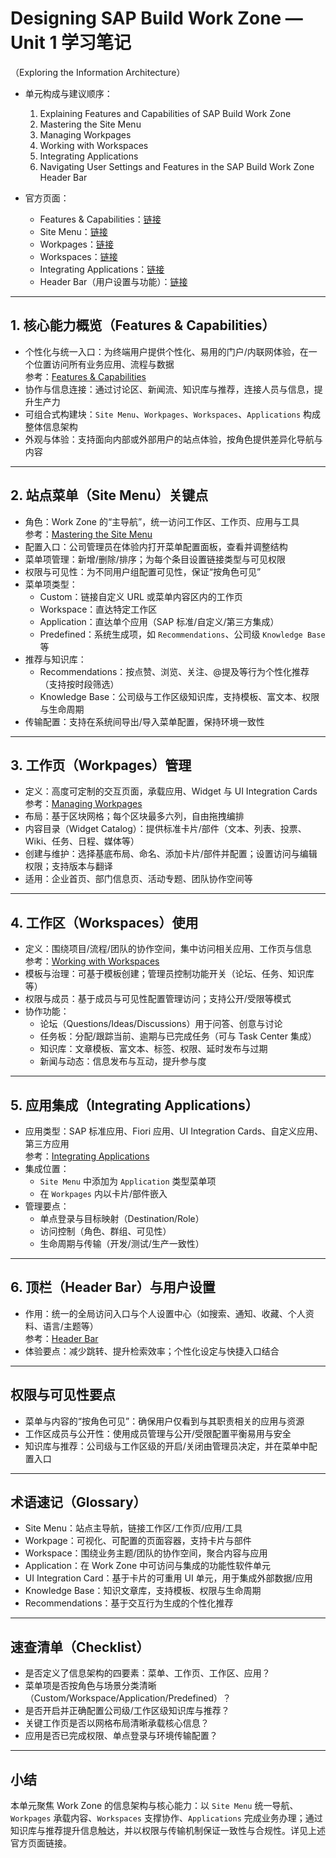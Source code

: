 # Designing SAP Build Work Zone — Unit 1 学习笔记
（Exploring the Information Architecture）

- 单元构成与建议顺序：
  1) Explaining Features and Capabilities of SAP Build Work Zone  
  2) Mastering the Site Menu  
  3) Managing Workpages  
  4) Working with Workspaces  
  5) Integrating Applications  
  6) Navigating User Settings and Features in the SAP Build Work Zone Header Bar

- 官方页面：
  - Features & Capabilities：[链接](https://learning.sap.com/learning-journeys/designing-sap-build-work-zone/explaining-features-and-capabilities-of-sap-build-work-zone)
  - Site Menu：[链接](https://learning.sap.com/learning-journeys/designing-sap-build-work-zone/mastering-the-site-menu)
  - Workpages：[链接](https://learning.sap.com/learning-journeys/designing-sap-build-work-zone/managing-workpages)
  - Workspaces：[链接](https://learning.sap.com/learning-journeys/designing-sap-build-work-zone/working-with-workspaces)
  - Integrating Applications：[链接](https://learning.sap.com/learning-journeys/designing-sap-build-work-zone/integrating-applications)
  - Header Bar（用户设置与功能）：[链接](https://learning.sap.com/learning-journeys/designing-sap-build-work-zone/navigating-user-settings-and-features-in-the-sap-build-work-zone-header-bar)

---

## 1. 核心能力概览（Features & Capabilities）
- 个性化与统一入口：为终端用户提供个性化、易用的门户/内联网体验，在一个位置访问所有业务应用、流程与数据  
  参考：[Features & Capabilities](https://learning.sap.com/learning-journeys/designing-sap-build-work-zone/explaining-features-and-capabilities-of-sap-build-work-zone)
- 协作与信息连接：通过讨论区、新闻流、知识库与推荐，连接人员与信息，提升生产力
- 可组合式构建块：`Site Menu`、`Workpages`、`Workspaces`、`Applications` 构成整体信息架构
- 外观与体验：支持面向内部或外部用户的站点体验，按角色提供差异化导航与内容

---

## 2. 站点菜单（Site Menu）关键点
- 角色：Work Zone 的“主导航”，统一访问工作区、工作页、应用与工具  
  参考：[Mastering the Site Menu](https://learning.sap.com/learning-journeys/designing-sap-build-work-zone/mastering-the-site-menu)
- 配置入口：公司管理员在体验内打开菜单配置面板，查看并调整结构
- 菜单项管理：新增/删除/排序；为每个条目设置链接类型与可见权限
- 权限与可见性：为不同用户组配置可见性，保证“按角色可见”
- 菜单项类型：
  - Custom：链接自定义 URL 或菜单内容区内的工作页
  - Workspace：直达特定工作区
  - Application：直达单个应用（SAP 标准/自定义/第三方集成）
  - Predefined：系统生成项，如 `Recommendations`、公司级 `Knowledge Base` 等
- 推荐与知识库：
  - Recommendations：按点赞、浏览、关注、@提及等行为个性化推荐（支持按时段筛选）
  - Knowledge Base：公司级与工作区级知识库，支持模板、富文本、权限与生命周期
- 传输配置：支持在系统间导出/导入菜单配置，保持环境一致性

---

## 3. 工作页（Workpages）管理
- 定义：高度可定制的交互页面，承载应用、Widget 与 UI Integration Cards  
  参考：[Managing Workpages](https://learning.sap.com/learning-journeys/designing-sap-build-work-zone/managing-workpages)
- 布局：基于区块网格；每个区块最多六列，自由拖拽编排
- 内容目录（Widget Catalog）：提供标准卡片/部件（文本、列表、投票、Wiki、任务、日程、媒体等）
- 创建与维护：选择基底布局、命名、添加卡片/部件并配置；设置访问与编辑权限；支持版本与翻译
- 适用：企业首页、部门信息页、活动专题、团队协作空间等

---

## 4. 工作区（Workspaces）使用
- 定义：围绕项目/流程/团队的协作空间，集中访问相关应用、工作页与信息  
  参考：[Working with Workspaces](https://learning.sap.com/learning-journeys/designing-sap-build-work-zone/working-with-workspaces)
- 模板与治理：可基于模板创建；管理员控制功能开关（论坛、任务、知识库等）
- 权限与成员：基于成员与可见性配置管理访问；支持公开/受限等模式
- 协作功能：
  - 论坛（Questions/Ideas/Discussions）用于问答、创意与讨论
  - 任务板：分配/跟踪当前、逾期与已完成任务（可与 Task Center 集成）
  - 知识库：文章模板、富文本、标签、权限、延时发布与过期
  - 新闻与动态：信息发布与互动，提升参与度

---

## 5. 应用集成（Integrating Applications）
- 应用类型：SAP 标准应用、Fiori 应用、UI Integration Cards、自定义应用、第三方应用  
  参考：[Integrating Applications](https://learning.sap.com/learning-journeys/designing-sap-build-work-zone/integrating-applications)
- 集成位置：
  - `Site Menu` 中添加为 `Application` 类型菜单项
  - 在 `Workpages` 内以卡片/部件嵌入
- 管理要点：
  - 单点登录与目标映射（Destination/Role）
  - 访问控制（角色、群组、可见性）
  - 生命周期与传输（开发/测试/生产一致性）

---

## 6. 顶栏（Header Bar）与用户设置
- 作用：统一的全局访问入口与个人设置中心（如搜索、通知、收藏、个人资料、语言/主题等）  
  参考：[Header Bar](https://learning.sap.com/learning-journeys/designing-sap-build-work-zone/navigating-user-settings-and-features-in-the-sap-build-work-zone-header-bar)
- 体验要点：减少跳转、提升检索效率；个性化设定与快捷入口结合

---

## 权限与可见性要点
- 菜单与内容的“按角色可见”：确保用户仅看到与其职责相关的应用与资源
- 工作区成员与公开性：使用成员管理与公开/受限配置平衡易用与安全
- 知识库与推荐：公司级与工作区级的开启/关闭由管理员决定，并在菜单中配置入口

---

## 术语速记（Glossary）
- Site Menu：站点主导航，链接工作区/工作页/应用/工具
- Workpage：可视化、可配置的页面容器，支持卡片与部件
- Workspace：围绕业务主题/团队的协作空间，聚合内容与应用
- Application：在 Work Zone 中可访问与集成的功能性软件单元
- UI Integration Card：基于卡片的可重用 UI 单元，用于集成外部数据/应用
- Knowledge Base：知识文章库，支持模板、权限与生命周期
- Recommendations：基于交互行为生成的个性化推荐

---

## 速查清单（Checklist）
- 是否定义了信息架构的四要素：菜单、工作页、工作区、应用？
- 菜单项是否按角色与场景分类清晰（Custom/Workspace/Application/Predefined）？
- 是否开启并正确配置公司级/工作区级知识库与推荐？
- 关键工作页是否以网格布局清晰承载核心信息？
- 应用是否已完成权限、单点登录与环境传输配置？

---

## 小结
本单元聚焦 Work Zone 的信息架构与核心能力：以 `Site Menu` 统一导航、`Workpages` 承载内容、`Workspaces` 支撑协作、`Applications` 完成业务办理；通过知识库与推荐提升信息触达，并以权限与传输机制保证一致性与合规性。详见上述官方页面链接。


